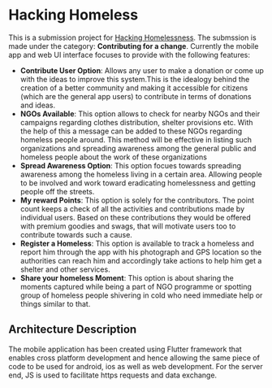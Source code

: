 # Hacking Homeless

This is a submission project for [Hacking Homelessness]([https://www.hackerearth.com/challenges/hackathon/hacking-homelessness/](https://www.hackerearth.com/challenges/hackathon/hacking-homelessness/)). The submssion is made under the category: **Contributing for a change**. Currently the mobile app and web UI interface focuses to provide with the following features:

 - **Contribute User Option**: Allows any user to make a donation or come up with the ideas to improve this system.This is the idealogy behind the creation of a better community and making it accessible for citizens (which are the general app users) to contribute in terms of donations and ideas.
 - **NGOs Available**: This option allows to check for nearby NGOs and their campaigns regarding clothes distribution, shelter provisions etc. With the help of this a message can be added to these NGOs regarding homeless people around. This method will be effective in listing such organizations and spreading awareness among the general public and homeless people about the work of these organizations
 - **Spread Awareness Option**: This option focues towards spreading awareness among the homeless living in a certain area. Allowing people to be involved and work toward eradicating homelessness and getting people off the streets.
 - **My reward Points**: This option is solely for the contributors. The point count keeps a check of all the activities and contributions made by individual users. Based on these contributions they would be offered with premium goodies and swags, that will motivate users too to contribute towards such a cause.
 - **Register a Homeless**: This option is available to track a homeless and report him through the app with his photograph and GPS location so the authorities can reach him and accordingly take actions to help him get a shelter and other services.
 - **Share your homeless Moment**: This option is about sharing the moments captured while being a part of NGO programme or spotting group of homeless people shivering in cold who need immediate help or things similar to that.


## Architecture Description
The mobile application has been created using Flutter framework that enables cross platform development and hence allowing the same piece of code to be used for android, ios as well as web development. For the server end, JS is used to facilitate https requests and data exchange.